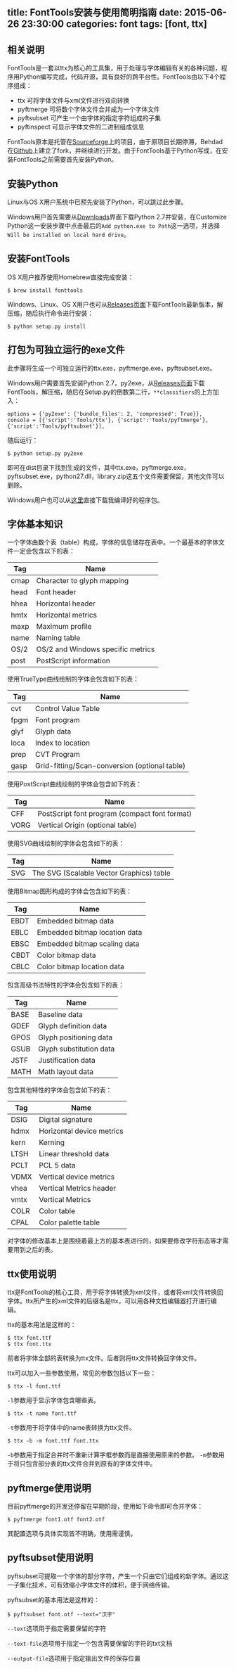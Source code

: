 title: FontTools安装与使用简明指南
date: 2015-06-26 23:30:00
categories: font
tags: [font, ttx]
---

## 相关说明

FontTools是一套以ttx为核心的工具集，用于处理与字体编辑有关的各种问题，程序用Python编写完成，代码开源，具有良好的跨平台性。FontTools由以下4个程序组成：

- ttx 可将字体文件与xml文件进行双向转换
- pyftmerge 可将数个字体文件合并成为一个字体文件
- pyftsubset 可产生一个由字体的指定字符组成的子集
- pyftinspect 可显示字体文件的二进制组成信息

FontTools原本是托管在[Sourceforge](http://sourceforge.net/projects/fonttools/)上的项目，由于原项目长期停滞，Behdad在[Github](https://github.com/behdad/fonttools)上建立了fork，并继续进行开发。由于FontTools基于Python写成，在安装FontTools之前需要首先安装Python。

## 安装Python

Linux与OS X用户系统中已预先安装了Python，可以跳过此步骤。

Windows用户首先需要从[Downloads](https://www.python.org/downloads/)界面下载Python 2.7并安装，在Customize Python这一安装步骤中点击最后的`Add python.exe to Path`这一选项，并选择`Will be installed on local hard drive`。

## 安装FontTools

OS X用户推荐使用Homebrew直接完成安装：

    $ brew install fonttools

Windows、Linux、OS X用户也可从[Releases页面](https://github.com/behdad/fonttools/releases)下载FontTools最新版本，解压缩，随后执行命令进行安装：

    $ python setup.py install

## 打包为可独立运行的exe文件

此步骤将生成一个可独立运行的ttx.exe，pyftmerge.exe，pyftsubset.exe。

Windows用户需要首先安装Python 2.7，py2exe，从[Releases页面](https://github.com/behdad/fonttools/releases)下载FontTools，解压缩，随后在Setup.py的倒数第二行，`**classifiers`的上方加入：

    options = {'py2exe': {'bundle_files': 2, 'compressed': True}},
    console = [{'script':'Tools/ttx'}, {'script':'Tools/pyftmerge'}, {'script':'Tools/pyftsubset'}],

随后运行：

    $ python setup.py py2exe

即可在dist目录下找到生成的文件，其中ttx.exe，pyftmerge.exe，pyftsubset.exe，python27.dll，library.zip这五个文件需要保留，其他文件可以删除。

Windows用户也可以从[这里](https://darknode.in/dl/FontTools.7z)直接下载我编译好的程序包。

## 字体基本知识

一个字体由数个表（table）构成，字体的信息储存在表中。一个最基本的字体文件一定会包含以下的表：

| Tag  | Name                              |
| ---- | --------------------------------- |
| cmap | Character to glyph mapping        |
| head | Font header                       |
| hhea | Horizontal header                 |
| hmtx | Horizontal metrics                |
| maxp | Maximum profile                   |
| name | Naming table                      |
| OS/2 | OS/2 and Windows specific metrics |
| post | PostScript information            |

使用TrueType曲线绘制的字体会包含如下的表：

| Tag  | Name                                          |
| ---- | --------------------------------------------- |
| cvt  | Control Value Table                           |
| fpgm | Font program                                  |
| glyf | Glyph data                                    |
| loca | Index to location                             |
| prep | CVT Program                                   |
| gasp | Grid-fitting/Scan-conversion (optional table) |

使用PostScript曲线绘制的字体会包含如下的表：

| Tag  | Name                                          |
| ---- | --------------------------------------------- |
| CFF  | PostScript font program (compact font format) |
| VORG | Vertical Origin (optional table)              |

使用SVG曲线绘制的字体会包含如下的表：

| Tag | Name                                     |
| --- | ---------------------------------------- |
| SVG | The SVG (Scalable Vector Graphics) table |

使用Bitmap图形构成的字体会包含如下的表：

| Tag  | Name                          |
| ---- | ----------------------------- |
| EBDT | Embedded bitmap data          |
| EBLC | Embedded bitmap location data |
| EBSC | Embedded bitmap scaling data  |
| CBDT | Color bitmap data             |
| CBLC | Color bitmap location data    |

包含高级书法特性的字体会包含如下的表：

| Tag  | Name                    |
| ---- | ----------------------- |
| BASE | Baseline data           |
| GDEF | Glyph definition data   |
| GPOS | Glyph positioning data  |
| GSUB | Glyph substitution data |
| JSTF | Justification data      |
| MATH | Math layout data        |

包含其他特性的字体会包含如下的表：

| Tag  | Name                      |
| ---- | ------------------------- |
| DSIG | Digital signature         |
| hdmx | Horizontal device metrics |
| kern | Kerning                   |
| LTSH | Linear threshold data     |
| PCLT | PCL 5 data                |
| VDMX | Vertical device metrics   |
| vhea | Vertical Metrics header   |
| vmtx | Vertical Metrics          |
| COLR | Color table               |
| CPAL | Color palette table       |

对字体的修改基本上是围绕着最上方的基本表进行的，如果要修改字符形态等才需要用到之后的表。

## ttx使用说明

ttx是FontTools的核心工具，用于将字体转换为xml文件，或者将xml文件转换回字体。ttx所产生的xml文件的后缀名是ttx，可以用各种文档编辑器打开进行编辑。

ttx的基本用法是这样的：

    $ ttx font.ttf
    $ ttx font.ttx

前者将字体全部的表转换为ttx文件。后者则将ttx文件转换回字体文件。

ttx可以加入一些参数使用，常见的参数包括以下一些：

    $ ttx -l font.ttf

`-l`参数用于显示字体包含哪些表。

    $ ttx -t name font.ttf

`-t`参数用于将字体中的name表转换为ttx文件。

    $ ttx -b -m font.ttf font.ttx

`-b`参数用于指定合并时不重新计算字框参数而是直接使用原来的参数。
`-m`参数用于将只包含部分表的ttx文件合并到原有的字体文件中。

## pyftmerge使用说明

目前pyftmerge的开发还停留在早期阶段，使用如下命令即可合并字体：

    $ pyftmerge font1.otf font2.otf

其配置选项与具体实现皆不明确，使用需谨慎。

## pyftsubset使用说明

pyftsubset可提取一个字体的部分字符，产生一个只由它们组成的新字体。通过这一子集化技术，可有效缩小字体文件的体积，便于网络传输。

pyftsubset的基本用法是这样的：

    $ pyftsubset font.otf --text="汉字"

`--text`选项用于指定需要保留的字符

`--text-file`选项用于指定一个包含需要保留的字符的txt文档

`--output-file`选项用于指定输出文件的保存位置
